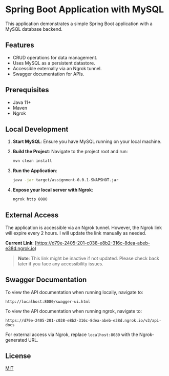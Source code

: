 # Spring Boot Application with MySQL

This application demonstrates a simple Spring Boot application with a MySQL database backend.

## Features

- CRUD operations for data management.
- Uses MySQL as a persistent datastore.
- Accessible externally via an Ngrok tunnel.
- Swagger documentation for APIs.

## Prerequisites

- Java 11+
- Maven
- Ngrok

## Local Development

1. **Start MySQL**:
   Ensure you have MySQL running on your local machine.

2. **Build the Project**:
   Navigate to the project root and run:
   ```bash
   mvn clean install
   ```

3. **Run the Application**:
   ```bash
   java -jar target/assignment-0.0.1-SNAPSHOT.jar
   ```

4. **Expose your local server with Ngrok**:
   ```bash
   ngrok http 8080
   ```

## External Access

The application is accessible via an Ngrok tunnel. However, the Ngrok link will expire every 2 hours. I will update the link manually as needed.

**Current Link**: [https://d79e-2405-201-c038-e8b2-316c-8dea-abeb-e38d.ngrok.io)


> **Note**: This link might be inactive if not updated. Please check back later if you face any accessibility issues.

## Swagger Documentation

To view the API documentation when running locally, navigate to:
```
http://localhost:8080/swagger-ui.html
```
To view the API documentation when running ngrok, navigate to:
```
https://d79e-2405-201-c038-e8b2-316c-8dea-abeb-e38d.ngrok.io/v3/api-docs
```

For external access via Ngrok, replace `localhost:8080` with the Ngrok-generated URL.

## License

[MIT](https://choosealicense.com/licenses/mit/)
